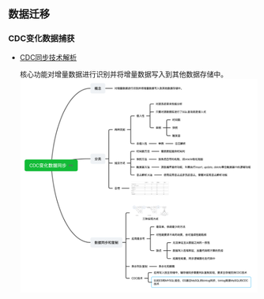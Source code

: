 ## 数据迁移


### CDC变化数据捕获

- [CDC同步技术解析](https://blog.csdn.net/qq30211478/article/details/100690948)
  
  核心功能对增量数据进行识别并将增量数据写入到其他数据存储中。
  ![CDC同步](./../screen_shot_img/CDC同步.png)

